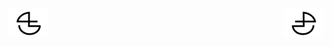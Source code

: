 

<a href="https://github.com/BlenderCN/blenderTutorial/blob/master/BlenderPythonAPIDocumentation/bpyutilssubmodulebpyutilspreviews.md">
  <img src="https://github.com/BlenderCN/blenderTutorial/blob/master/mDrivEngine/blenderpng/logoleft.png" align="left">
</a>
<a href="https://github.com/BlenderCN/blenderTutorial/blob/master/BlenderPythonAPIDocumentation/ListofchangessincelastBlenderrelease.md">
  <img src="https://github.com/BlenderCN/blenderTutorial/blob/master/mDrivEngine/blenderpng/logoright.png" align="right">
</a>
